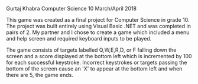 Gurtaj Khabra
Computer Science 10
March/April 2018

This game was created as a final project for Computer Science in grade 10.
The project was built entirely using Visual Basic .NET and was completed in pairs of 2.
My partner and I chose to create a game which included a menu and help screen and
required keyboard inputs to be played.

The game consists of targets labelled Q,W,E,R,D, or F falling down the screen
and a score displayed at the bottom left which is incremented by 100 for each
successful keystroke. Incorrect keystrokes or targets passing the bottom of
the screen cause an 'X' to appear at the bottom left and when there are 5,
the game ends.
